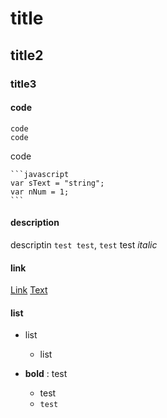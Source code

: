 # title #
## title2 ##
### title3 ###

#### code ####

    code
    code

code

    ```javascript
    var sText = "string";
    var nNum = 1;
    ```

#### description ####
descriptin `test test`, `test` test
*italic*

#### link ####
[Link](http://www.google.com)
[Text](#Text)

#### list ####
* list

    * list

- **bold** : test

    + test
    + `test`
